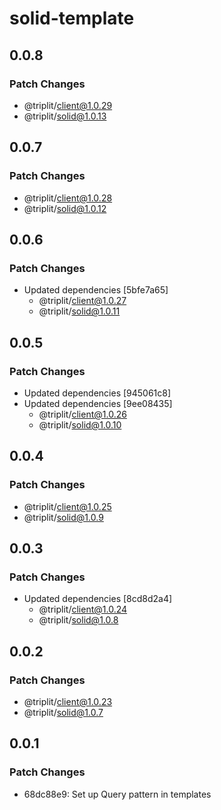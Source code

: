 # solid-template

## 0.0.8

### Patch Changes

- @triplit/client@1.0.29
- @triplit/solid@1.0.13

## 0.0.7

### Patch Changes

- @triplit/client@1.0.28
- @triplit/solid@1.0.12

## 0.0.6

### Patch Changes

- Updated dependencies [5bfe7a65]
  - @triplit/client@1.0.27
  - @triplit/solid@1.0.11

## 0.0.5

### Patch Changes

- Updated dependencies [945061c8]
- Updated dependencies [9ee08435]
  - @triplit/client@1.0.26
  - @triplit/solid@1.0.10

## 0.0.4

### Patch Changes

- @triplit/client@1.0.25
- @triplit/solid@1.0.9

## 0.0.3

### Patch Changes

- Updated dependencies [8cd8d2a4]
  - @triplit/client@1.0.24
  - @triplit/solid@1.0.8

## 0.0.2

### Patch Changes

- @triplit/client@1.0.23
- @triplit/solid@1.0.7

## 0.0.1

### Patch Changes

- 68dc88e9: Set up Query pattern in templates
